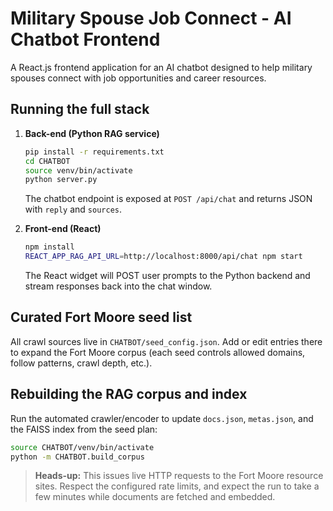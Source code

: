 # Military Spouse Job Connect - AI Chatbot Frontend

A React.js frontend application for an AI chatbot designed to help military spouses connect with job opportunities and career resources.

## Running the full stack

1. **Back-end (Python RAG service)**
   ```bash
   pip install -r requirements.txt
   cd CHATBOT
   source venv/bin/activate
   python server.py
   ```
   The chatbot endpoint is exposed at `POST /api/chat` and returns JSON with `reply` and `sources`.

2. **Front-end (React)**
   ```bash
   npm install
   REACT_APP_RAG_API_URL=http://localhost:8000/api/chat npm start
   ```
   The React widget will POST user prompts to the Python backend and stream responses back into the chat window.

## Curated Fort Moore seed list

All crawl sources live in `CHATBOT/seed_config.json`. Add or edit entries there to expand the Fort Moore corpus (each seed controls allowed domains, follow patterns, crawl depth, etc.).

## Rebuilding the RAG corpus and index

Run the automated crawler/encoder to update `docs.json`, `metas.json`, and the FAISS index from the seed plan:
```bash
source CHATBOT/venv/bin/activate
python -m CHATBOT.build_corpus
```
> **Heads-up:** This issues live HTTP requests to the Fort Moore resource sites. Respect the configured rate limits, and expect the run to take a few minutes while documents are fetched and embedded.
